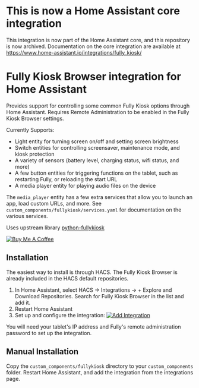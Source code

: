 # This is now a Home Assistant core integration
This integration is now part of the Home Assistant core, and this repository is now archived. Documentation on the core integration are available at https://www.home-assistant.io/integrations/fully_kiosk/


# Fully Kiosk Browser integration for Home Assistant

Provides support for controlling some common Fully Kiosk options through Home Assistant. Requires Remote Administration to be enabled in the Fully Kiosk Browser settings.

Currently Supports:

- Light entity for turning screen on/off and setting screen brightness
- Switch entities for controlling screensaver, maintenance mode, and kiosk protection
- A variety of sensors (battery level, charging status, wifi status, and more)
- A few button entities for triggering functions on the tablet, such as restarting Fully, or reloading the start URL
- A media player entity for playing audio files on the device

The `media_player` entity has a few extra services that allow you to launch an app, load custom URLs, and more. See `custom_components/fullykiosk/services.yaml` for documentation on the various services.

Uses upstream library [python-fullykiosk](https://github.com/cgarwood/python-fullykiosk)

<a href="https://www.buymeacoffee.com/cgarwood" target="_blank"><img src="https://www.buymeacoffee.com/assets/img/custom_images/white_img.png" alt="Buy Me A Coffee"></a>

## Installation

The easiest way to install is through HACS. The Fully Kiosk Browser is already included in the HACS default repositories.

1. In Home Assistant, select HACS -> Integrations -> + Explore and Download Repositories. Search for Fully Kiosk Browser in the list and add it.
2. Restart Home Assistant
3. Set up and configure the integration: [![Add Integration](https://my.home-assistant.io/badges/config_flow_start.svg)](https://my.home-assistant.io/redirect/config_flow_start/?domain=fullykiosk)

You will need your tablet's IP address and Fully's remote administration password to set up the integration.

## Manual Installation

Copy the `custom_components/fullykiosk` directory to your `custom_components` folder. Restart Home Assistant, and add the integration from the integrations page.
